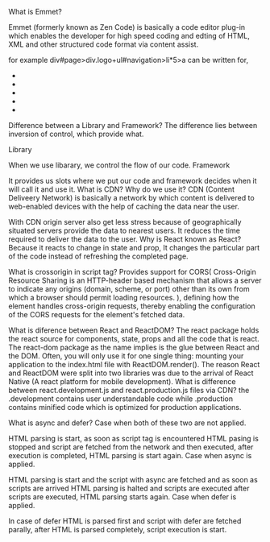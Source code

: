 What is Emmet?

Emmet (formerly known as Zen Code) is basically a code editor plug-in which enables the developer for high speed coding and edting of HTML, XML and other structured code format via content assist.

for example div#page>div.logo+ul#navigation>li*5>a can be written for,

<div id="page">
	<div class="logo"></div>
	<ul id="navigation">
		<li><a href=""></a></li>
		<li><a href=""></a></li>
		<li><a href=""></a></li>
		<li><a href=""></a></li>
		<li><a href=""></a></li>
	</ul>
</div>


Difference between a Library and Framework?
The difference lies between inversion of control, which provide what.

Library

When we use libarary, we control the flow of our code.
Framework

It provides us slots where we put our code and framework decides when it will call it and use it.
What is CDN? Why do we use it?
CDN (Content Deliveery Network) is basically a network by which content is delivered to web-enabled devices with the help of caching the data near the user.

With CDN origin server also get less stress because of geographically situated servers provide the data to nearest users.
It reduces the time required to deliver the data to the user.
Why is React known as React?
Because it reacts to change in state and prop, It changes the particular part of the code instead of refreshing the completed page.

What is crossorigin in script tag?
Provides support for CORS( Cross-Origin Resource Sharing is an HTTP-header based mechanism that allows a server to indicate any origins (domain, scheme, or port) other than its own from which a browser should permit loading resources. ), defining how the element handles cross-origin requests, thereby enabling the configuration of the CORS requests for the element's fetched data.

What is diference between React and ReactDOM?
The react package holds the react source for components, state, props and all the code that is react.
The react-dom package as the name implies is the glue between React and the DOM. Often, you will only use it for one single thing: mounting your application to the index.html file with ReactDOM.render().
The reason React and ReactDOM were split into two libraries was due to the arrival of React Native (A react platform for mobile development).
What is difference between react.development.js and react.production.js files via CDN?
the .development contains user understandable code while .production contains minified code which is optimized for production applications.

What is async and defer?
Case when both of these two are not applied.

HTML parsing is start, as soon as script tag is encountered HTML pasing is stopped and script are fetched from the network and then executed, after execution is completed, HTML parsing is start again.
Case when async is applied.

HTML parsing is start and the script with async are fetched and as soon as scripts are arrived HTML parsing is halted and scripts are executed after scripts are executed, HTML parsing starts again.
Case when defer is applied.

In case of defer HTML is parsed first and script with defer are fetched parally, after HTML is parsed completely, script execution is start.